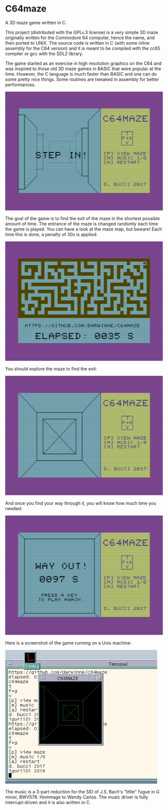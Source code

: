 # C64maze
A 3D maze game written in C.

This project (distributed with the GPLv.3 license) is a very simple 3D maze originally written for
the Commodore 64 computer, hence the name, and then ported to UNIX. The source code is written in C (with some inline
assembly for the C64 version) and it is meant to be compiled with the cc65 compiler or gcc with the SDL2 library.

The game started as an exercise in high resolution graphics on the C64 and was inspired to those old 3D maze games in BASIC that were popular at the time. However, the C language is much faster than BASIC and one can do some pretty nice things. Some routines are tweaked in assembly for better performances.

![Do you dare to enter The Maze?](https://github.com/DarwinNE/C64maze/raw/master/screenshots/step_in.png)

The goal of the game is to find the exit of the maze in the shortest possible amount of time. The entrance of the maze is changed randomly each time the game is played. You can have a look at the maze map, but beware! Each time this is done, a penalty of 30s is applied:

![Maze map](https://github.com/DarwinNE/C64maze/raw/master/screenshots/mazeview.png)

You should explore the maze to find the exit:

![Hey! You found the exit!](https://github.com/DarwinNE/C64maze/raw/master/screenshots/exit.png)

And once you find your way through it, you will know how much time you needed:

![Game completed.](https://github.com/DarwinNE/C64maze/raw/master/screenshots/exit_s.png)

Here is a screenshot of the game running on a Unix machine:

![UNIX PORT 1st version](./screenshots/unix_first.jpg "you must see it")

The music is a 3-part reduction for the SID of J.S. Bach's "little" fugue in G minor, BWV578. Hommage to Wendy Carlos. The music driver is fully interrupt-driven and it is also written in C.

